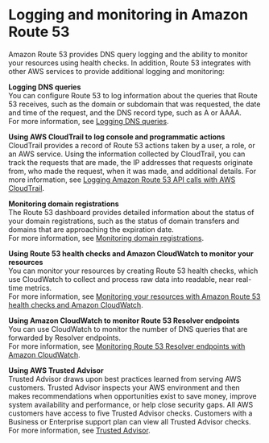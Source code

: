 # Logging and monitoring in Amazon Route 53<a name="logging-monitoring"></a>

Amazon Route 53 provides DNS query logging and the ability to monitor your resources using health checks\. In addition, Route 53 integrates with other AWS services to provide additional logging and monitoring:

**Logging DNS queries**  
You can configure Route 53 to log information about the queries that Route 53 receives, such as the domain or subdomain that was requested, the date and time of the request, and the DNS record type, such as A or AAAA\.  
For more information, see [Logging DNS queries](query-logs.md)\.

**Using AWS CloudTrail to log console and programmatic actions**  
CloudTrail provides a record of Route 53 actions taken by a user, a role, or an AWS service\. Using the information collected by CloudTrail, you can track the requests that are made, the IP addresses that requests originate from, who made the request, when it was made, and additional details\. For more information, see [Logging Amazon Route 53 API calls with AWS CloudTrail](logging-using-cloudtrail.md)\.

**Monitoring domain registrations**  
The Route 53 dashboard provides detailed information about the status of your domain registrations, such as the status of domain transfers and domains that are approaching the expiration date\.  
For more information, see [Monitoring domain registrations](monitoring-domain-registrations.md)\.

**Using Route 53 health checks and Amazon CloudWatch to monitor your resources**  
You can monitor your resources by creating Route 53 health checks, which use CloudWatch to collect and process raw data into readable, near real\-time metrics\.  
For more information, see [Monitoring your resources with Amazon Route 53 health checks and Amazon CloudWatch](monitoring-cloudwatch.md)\.

**Using Amazon CloudWatch to monitor Route 53 Resolver endpoints**  
You can use CloudWatch to monitor the number of DNS queries that are forwarded by Resolver endpoints\.  
For more information, see [Monitoring Route 53 Resolver endpoints with Amazon CloudWatch](monitoring-resolver-with-cloudwatch.md)\.

**Using AWS Trusted Advisor**  
Trusted Advisor draws upon best practices learned from serving AWS customers\. Trusted Advisor inspects your AWS environment and then makes recommendations when opportunities exist to save money, improve system availability and performance, or help close security gaps\. All AWS customers have access to five Trusted Advisor checks\. Customers with a Business or Enterprise support plan can view all Trusted Advisor checks\.  
For more information, see [Trusted Advisor](https://docs.aws.amazon.com/awssupport/latest/user/getting-started.html#trusted-advisor)\.